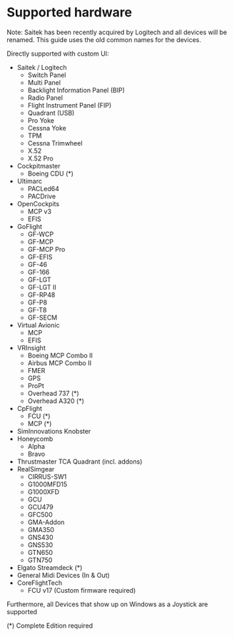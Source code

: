 # Supported hardware

Note: Saitek has been recently acquired by Logitech and all devices will be renamed. This guide uses the old common names for the devices.

Directly supported with custom UI:

* Saitek / Logitech
  * Switch Panel
  * Multi Panel
  * Backlight Information Panel (BIP)
  * Radio Panel
  * Flight Instrument Panel (FIP)
  * Quadrant (USB)
  * Pro Yoke
  * Cessna Yoke
  * TPM&#x20;
  * Cessna Trimwheel
  * X.52
  * X.52 Pro
* Cockpitmaster
  * Boeing CDU (\*)
* Ultimarc
  * PACLed64
  * PACDrive
* OpenCockpits
  * MCP v3
  * EFIS
* GoFlight
  * GF-WCP
  * GF-MCP
  * GF-MCP Pro
  * GF-EFIS
  * GF-46
  * GF-166
  * GF-LGT
  * GF-LGT II
  * GF-RP48
  * GF-P8
  * GF-T8
  * GF-SECM
* Virtual Avionic
  * MCP
  * EFIS
* VRInsight
  * Boeing MCP Combo II
  * Airbus MCP Combo II
  * FMER
  * GPS
  * ProPt
  * Overhead 737 (\*)
  * Overhead A320 (\*)
* CpFlight
  * FCU (\*)
  * MCP (\*)
* SimInnovations Knobster
* Honeycomb
  * Alpha
  * Bravo
* Thrustmaster TCA Quadrant (incl. addons)
* RealSimgear
  * CIRRUS-SW1&#x20;
  * G1000MFD15&#x20;
  * G1000XFD&#x20;
  * GCU&#x20;
  * GCU479&#x20;
  * GFC500&#x20;
  * GMA-Addon&#x20;
  * GMA350&#x20;
  * GNS430&#x20;
  * GNS530&#x20;
  * GTN650&#x20;
  * GTN750
* Elgato Streamdeck (\*)
* General Midi Devices (In & Out)
* CoreFlightTech
  * FCU v17 (Custom firmware required)

Furthermore, all Devices that show up on Windows as a Joystick are supported

(\*) Complete Edition required

